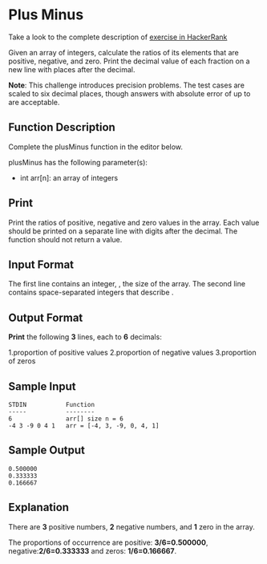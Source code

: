 # Plus Minus

Take a look to the complete description of [exercise in HackerRank](https://www.hackerrank.com/challenges/plus-minus)

Given an array of integers, calculate the ratios of its elements that are positive, negative, and zero. Print the decimal value of each fraction on a new line with  places after the decimal.

**Note**: This challenge introduces precision problems. The test cases are scaled to six decimal places, though answers with absolute error of up to  are acceptable.

## Function Description

Complete the plusMinus function in the editor below.

plusMinus has the following parameter(s):

* int arr[n]: an array of integers

## Print

Print the ratios of positive, negative and zero values in the array. Each value should be printed on a separate line with  digits after the decimal. The function should not return a value.

## Input Format

The first line contains an integer, , the size of the array.
The second line contains  space-separated integers that describe .

## Output Format

**Print** the following **3** lines, each to **6** decimals:

1.proportion of positive values
2.proportion of negative values
3.proportion of zeros

## Sample Input

```
STDIN           Function
-----           --------
6               arr[] size n = 6
-4 3 -9 0 4 1   arr = [-4, 3, -9, 0, 4, 1]
```

## Sample Output

```
0.500000
0.333333
0.166667
```

## Explanation

There are **3**  positive numbers, **2** negative numbers, and **1** zero in the array.

The proportions of occurrence are positive: **3/6=0.500000**, negative:**2/6=0.333333** and zeros: **1/6=0.166667**.
